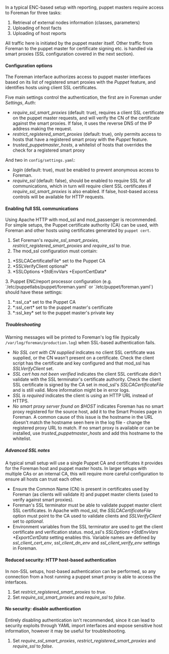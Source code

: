 
In a typical ENC-based setup with reporting, puppet masters require access to Foreman for three tasks:

1. Retrieval of external nodes information (classes, parameters)
2. Uploading of host facts
3. Uploading of host reports

All traffic here is initiated by the puppet master itself.  Other traffic from Foreman to the puppet master for certificate signing etc. is handled via smart proxies (SSL configuration covered in the next section).

#### Configuration options

The Foreman interface authorizes access to puppet master interfaces based on its list of registered smart proxies with the *Puppet* feature, and identifies hosts using client SSL certificates.

Five main settings control the authentication, the first are in Foreman under *Settings*, *Auth*:

* *require_ssl_smart_proxies* (default: true), requires a client SSL certificate on the puppet master requests, and will verify the CN of the certificate against the smart proxies.  If false, it uses the reverse DNS of the IP address making the request.
* *restrict_registered_smart_proxies* (default: true), only permits access to hosts that have a registered smart proxy with the *Puppet* feature.
* *trusted_puppetmaster_hosts*, a whitelist of hosts that overrides the check for a registered smart proxy

And two in `config/settings.yaml`:

* *login* (default: true), must be enabled to prevent anonymous access to Foreman.
* *require_ssl* (default: false), should be enabled to require SSL for all communications, which in turn will require client SSL certificates if *require_ssl_smart_proxies* is also enabled.  If false, host-based access controls will be available for HTTP requests.

#### Enabling full SSL communications

Using Apache HTTP with mod_ssl and mod_passenger is recommended.  For simple setups, the Puppet certificate authority (CA) can be used, with Foreman and other hosts using certificates generated by `puppet cert`.

1. Set Foreman's *require_ssl_smart_proxies*, *restrict_registered_smart_proxies* and *require_ssl* to _true_.
2. The mod_ssl configuration must contain:
  <ol><li>*SSLCACertificateFile* set to the Puppet CA</li>
  <li>*SSLVerifyClient optional*</li>
  <li>*SSLOptions +StdEnvVars +ExportCertData*</li></ol>
3. Puppet ENC/report processor configuration (e.g. `/etc/puppetlabs/puppet/foreman.yaml` or `/etc/puppet/foreman.yaml`) should have these settings:
  <ol><li>*:ssl_ca* set to the Puppet CA</li>
  <li>*:ssl_cert* set to the puppet master's certificate</li>
  <li>*:ssl_key* set to the puppet master's private key</li></ol>

##### Troubleshooting

Warning messages will be printed to Foreman's log file (typically `/var/log/foreman/production.log`) when SSL-based authentication fails.

* _No SSL cert with CN supplied_ indicates no client SSL certificate was supplied, or the CN wasn't present on a certificate.  Check the client script has the certificate and key configured and that mod_ssl has *SSLVerifyClient* set.
* _SSL cert has not been verified_ indicates the client SSL certificate didn't validate with the SSL terminator's certificate authority.  Check the client SSL certificate is signed by the CA set in mod_ssl's *SSLCACertificateFile* and is still valid.  More information might be in error logs.
* _SSL is required_ indicates the client is using an HTTP URL instead of HTTPS.
* _No smart proxy server found on $HOST_ indicates Foreman has no smart proxy registered for the source host, add it to the Smart Proxies page in Foreman.  A common cause of this issue is the hostname in the URL doesn't match the hostname seen here in the log file - change the registered proxy URL to match.  If no smart proxy is available or can be installed, use *trusted_puppetmaster_hosts* and add this hostname to the whitelist.

##### Advanced SSL notes

A typical small setup will use a single Puppet CA and certificates it provides for the Foreman host and puppet master hosts.  In larger setups with multiple CAs or an internal CA, this will require more careful configuration to ensure all hosts can trust each other.

* Ensure the Common Name (CN) is present in certificates used by Foreman (as clients will validate it) and puppet master clients (used to verify against smart proxies).
* Foreman's SSL terminator must be able to validate puppet master client SSL certificates.  In Apache with mod_ssl, the *SSLCACertificateFile* option must point to the CA used to validate clients and *SSLVerifyClient* set to _optional_.
* Environment variables from the SSL terminator are used to get the client certificate and verification status.  mod_ssl's *SSLOptions +StdEnvVars +ExportCertData* setting enables this.  Variable names are defined by *ssl_client_cert_env*, *ssl_client_dn_env* and *ssl_client_verify_env* settings in Foreman.

#### Reduced security: HTTP host-based authentication

In non-SSL setups, host-based authentication can be performed, so any connection from a host running a puppet smart proxy is able to access the interfaces.

1. Set *restrict_registered_smart_proxies* to _true_.
1. Set *require_ssl_smart_proxies* and *require_ssl* to _false_.

#### No security: disable authentication

Entirely disabling authentication isn't recommended, since it can lead to security exploits through YAML import interfaces and expose sensitive host information, however it may be useful for troubleshooting.

1. Set *require_ssl_smart_proxies*, *restrict_registered_smart_proxies* and *require_ssl* to _false_.
